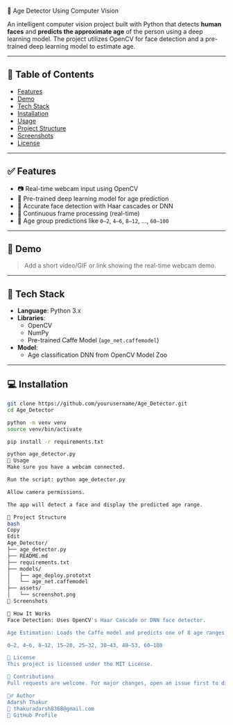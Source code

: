  🧓 Age Detector Using Computer Vision

An intelligent computer vision project built with Python that detects **human faces** and **predicts the approximate age** of the person using a deep learning model. The project utilizes OpenCV for face detection and a pre-trained deep learning model to estimate age.

---

## 📌 Table of Contents

- [Features](#-features)
- [Demo](#-demo)
- [Tech Stack](#-tech-stack)
- [Installation](#-installation)
- [Usage](#-usage)
- [Project Structure](#-project-structure)
- [Screenshots](#-screenshots)
- [License](#-license)

---

## ✅ Features

- 📷 Real-time webcam input using OpenCV
- 🧠 Pre-trained deep learning model for age prediction
- 🧑 Accurate face detection with Haar cascades or DNN
- 🔁 Continuous frame processing (real-time)
- 💬 Age group predictions like `0–2`, `4–6`, `8–12`, ..., `60–100`

---

## 🎥 Demo

> Add a short video/GIF or link showing the real-time webcam demo.

---

## 🧰 Tech Stack

- **Language**: Python 3.x
- **Libraries**:
  - OpenCV
  - NumPy
  - Pre-trained Caffe Model (`age_net.caffemodel`)
- **Model**:
  - Age classification DNN from OpenCV Model Zoo

---

## 💻 Installation

```bash
git clone https://github.com/yourusername/Age_Detector.git
cd Age_Detector

python -m venv venv
source venv/bin/activate

pip install -r requirements.txt

python age_detector.py
🚀 Usage
Make sure you have a webcam connected.

Run the script: python age_detector.py

Allow camera permissions.

The app will detect a face and display the predicted age range.

📂 Project Structure
bash
Copy
Edit
Age_Detector/
├── age_detector.py             
├── README.md                    
├── requirements.txt             
├── models/
│   ├── age_deploy.prototxt      
│   └── age_net.caffemodel       
├── assets/
│   └── screenshot.png           
📸 Screenshots

🧠 How It Works
Face Detection: Uses OpenCV's Haar Cascade or DNN face detector.

Age Estimation: Loads the Caffe model and predicts one of 8 age ranges:

0–2, 4–6, 8–12, 15–20, 25–32, 38–43, 48–53, 60–100

📜 License
This project is licensed under the MIT License.

🤝 Contributions
Pull requests are welcome. For major changes, open an issue first to discuss what you would like to change.

🙋‍♂️ Author
Adarsh Thakur
📧 thakuradarsh8368@gmail.com
🔗 GitHub Profile
